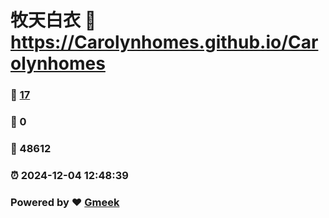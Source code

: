 # 牧天白衣 :link: https://Carolynhomes.github.io/Carolynhomes 
### :page_facing_up: [17](https://Carolynhomes.github.io/Carolynhomes/tag.html) 
### :speech_balloon: 0 
### :hibiscus: 48612 
### :alarm_clock: 2024-12-04 12:48:39 
### Powered by :heart: [Gmeek](https://github.com/Meekdai/Gmeek)
